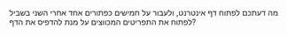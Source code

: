 מה דעתכם לפתוח דף אינטרנט, ולעבור על חמישים כפתורים אחד אחרי השני בשביל לפתוח את התפריטים המכווצים על מנת להדפיס את הדף?
